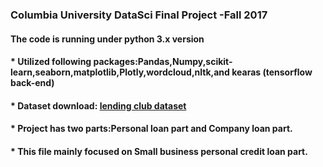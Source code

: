 ### Columbia University DataSci Final Project -Fall 2017

#### The code is running under python 3.x version
####  * Utilized following packages:Pandas,Numpy,scikit-learn,seaborn,matplotlib,Plotly,wordcloud,nltk,and kearas (tensorflow back-end)
####  * Dataset download: [lending club dataset](https://www.lendingclub.com/info/download-data.action)
####  * Project has two parts:Personal loan part and Company loan part.
####  * This file mainly focused on Small business personal credit loan part.
